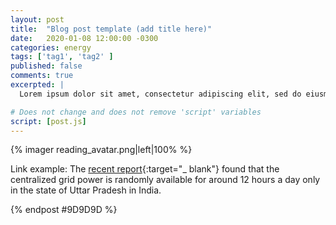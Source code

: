 ```yaml
---
layout: post
title:  "Blog post template (add title here)"
date:   2020-01-08 12:00:00 -0300
categories: energy
tags: ['tag1', 'tag2' ]
published: false
comments: true
excerpted: |
  Lorem ipsum dolor sit amet, consectetur adipiscing elit, sed do eiusmod tempor incididunt ut labore et dolore magna aliqua. Ut enim ad minim veniam, quis nostrud exercitation ullamco laboris nisi ut aliquip ex ea commodo consequat. Duis aute irure dolor in reprehenderit in voluptate velit esse cillum dolore eu fugiat nulla pariatur. Excepteur sint occaecat cupidatat non proident, sunt in culpa qui officia deserunt mollit anim id est laborum.

# Does not change and does not remove 'script' variables
script: [post.js]
---
```

{% imager reading_avatar.png|left|100% %}

Link example: The [recent report](https://www.ceew.in/publications/access-clean-cooking-energy-and-electricity){:target="_ blank"} found that the centralized grid power is randomly available for around 12 hours a day only in the state of Uttar Pradesh in India.

{% endpost #9D9D9D %}
